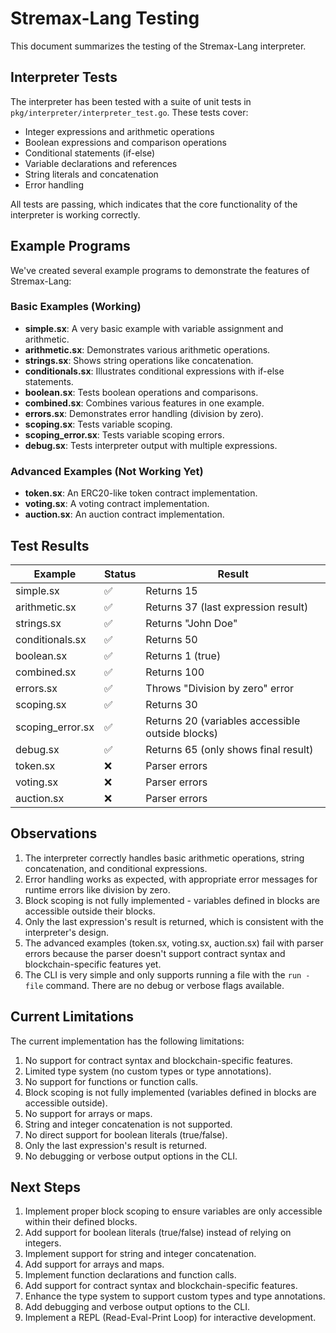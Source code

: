 # Stremax-Lang Testing

This document summarizes the testing of the Stremax-Lang interpreter.

## Interpreter Tests

The interpreter has been tested with a suite of unit tests in `pkg/interpreter/interpreter_test.go`. These tests cover:

- Integer expressions and arithmetic operations
- Boolean expressions and comparison operations
- Conditional statements (if-else)
- Variable declarations and references
- String literals and concatenation
- Error handling

All tests are passing, which indicates that the core functionality of the interpreter is working correctly.

## Example Programs

We've created several example programs to demonstrate the features of Stremax-Lang:

### Basic Examples (Working)

- **simple.sx**: A very basic example with variable assignment and arithmetic.
- **arithmetic.sx**: Demonstrates various arithmetic operations.
- **strings.sx**: Shows string operations like concatenation.
- **conditionals.sx**: Illustrates conditional expressions with if-else statements.
- **boolean.sx**: Tests boolean operations and comparisons.
- **combined.sx**: Combines various features in one example.
- **errors.sx**: Demonstrates error handling (division by zero).
- **scoping.sx**: Tests variable scoping.
- **scoping_error.sx**: Tests variable scoping errors.
- **debug.sx**: Tests interpreter output with multiple expressions.

### Advanced Examples (Not Working Yet)

- **token.sx**: An ERC20-like token contract implementation.
- **voting.sx**: A voting contract implementation.
- **auction.sx**: An auction contract implementation.

## Test Results

| Example | Status | Result |
|---------|--------|--------|
| simple.sx | ✅ | Returns 15 |
| arithmetic.sx | ✅ | Returns 37 (last expression result) |
| strings.sx | ✅ | Returns "John Doe" |
| conditionals.sx | ✅ | Returns 50 |
| boolean.sx | ✅ | Returns 1 (true) |
| combined.sx | ✅ | Returns 100 |
| errors.sx | ✅ | Throws "Division by zero" error |
| scoping.sx | ✅ | Returns 30 |
| scoping_error.sx | ✅ | Returns 20 (variables accessible outside blocks) |
| debug.sx | ✅ | Returns 65 (only shows final result) |
| token.sx | ❌ | Parser errors |
| voting.sx | ❌ | Parser errors |
| auction.sx | ❌ | Parser errors |

## Observations

1. The interpreter correctly handles basic arithmetic operations, string concatenation, and conditional expressions.
2. Error handling works as expected, with appropriate error messages for runtime errors like division by zero.
3. Block scoping is not fully implemented - variables defined in blocks are accessible outside their blocks.
4. Only the last expression's result is returned, which is consistent with the interpreter's design.
5. The advanced examples (token.sx, voting.sx, auction.sx) fail with parser errors because the parser doesn't support contract syntax and blockchain-specific features yet.
6. The CLI is very simple and only supports running a file with the `run -file` command. There are no debug or verbose flags available.

## Current Limitations

The current implementation has the following limitations:

1. No support for contract syntax and blockchain-specific features.
2. Limited type system (no custom types or type annotations).
3. No support for functions or function calls.
4. Block scoping is not fully implemented (variables defined in blocks are accessible outside).
5. No support for arrays or maps.
6. String and integer concatenation is not supported.
7. No direct support for boolean literals (true/false).
8. Only the last expression's result is returned.
9. No debugging or verbose output options in the CLI.

## Next Steps

1. Implement proper block scoping to ensure variables are only accessible within their defined blocks.
2. Add support for boolean literals (true/false) instead of relying on integers.
3. Implement support for string and integer concatenation.
4. Add support for arrays and maps.
5. Implement function declarations and function calls.
6. Add support for contract syntax and blockchain-specific features.
7. Enhance the type system to support custom types and type annotations.
8. Add debugging and verbose output options to the CLI.
9. Implement a REPL (Read-Eval-Print Loop) for interactive development. 